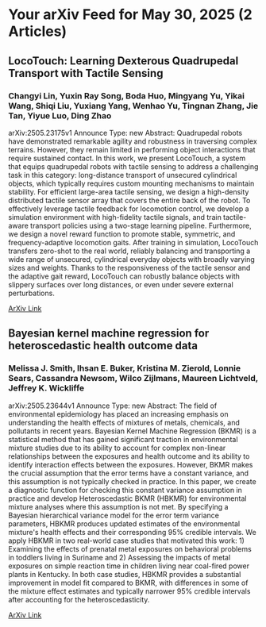 <h1>Your arXiv Feed for May 30, 2025 (2 Articles)</h1>
<h2>LocoTouch: Learning Dexterous Quadrupedal Transport with Tactile Sensing</h2>
<h3>Changyi Lin, Yuxin Ray Song, Boda Huo, Mingyang Yu, Yikai Wang, Shiqi Liu, Yuxiang Yang, Wenhao Yu, Tingnan Zhang, Jie Tan, Yiyue Luo, Ding Zhao</h3>
<p>arXiv:2505.23175v1 Announce Type: new 
Abstract: Quadrupedal robots have demonstrated remarkable agility and robustness in traversing complex terrains. However, they remain limited in performing object interactions that require sustained contact. In this work, we present LocoTouch, a system that equips quadrupedal robots with tactile sensing to address a challenging task in this category: long-distance transport of unsecured cylindrical objects, which typically requires custom mounting mechanisms to maintain stability. For efficient large-area tactile sensing, we design a high-density distributed tactile sensor array that covers the entire back of the robot. To effectively leverage tactile feedback for locomotion control, we develop a simulation environment with high-fidelity tactile signals, and train tactile-aware transport policies using a two-stage learning pipeline. Furthermore, we design a novel reward function to promote stable, symmetric, and frequency-adaptive locomotion gaits. After training in simulation, LocoTouch transfers zero-shot to the real world, reliably balancing and transporting a wide range of unsecured, cylindrical everyday objects with broadly varying sizes and weights. Thanks to the responsiveness of the tactile sensor and the adaptive gait reward, LocoTouch can robustly balance objects with slippery surfaces over long distances, or even under severe external perturbations.</p>
<a href='https://arxiv.org/abs/2505.23175'>ArXiv Link</a>

<h2>Bayesian kernel machine regression for heteroscedastic health outcome data</h2>
<h3>Melissa J. Smith, Ihsan E. Buker, Kristina M. Zierold, Lonnie Sears, Cassandra Newsom, Wilco Zijlmans, Maureen Lichtveld, Jeffrey K. Wickliffe</h3>
<p>arXiv:2505.23644v1 Announce Type: new 
Abstract: The field of environmental epidemiology has placed an increasing emphasis on understanding the health effects of mixtures of metals, chemicals, and pollutants in recent years. Bayesian Kernel Machine Regression (BKMR) is a statistical method that has gained significant traction in environmental mixture studies due to its ability to account for complex non-linear relationships between the exposures and health outcome and its ability to identify interaction effects between the exposures. However, BKMR makes the crucial assumption that the error terms have a constant variance, and this assumption is not typically checked in practice. In this paper, we create a diagnostic function for checking this constant variance assumption in practice and develop Heteroscedastic BKMR (HBKMR) for environmental mixture analyses where this assumption is not met. By specifying a Bayesian hierarchical variance model for the error term variance parameters, HBKMR produces updated estimates of the environmental mixture's health effects and their corresponding 95% credible intervals. We apply HBKMR in two real-world case studies that motivated this work: 1) Examining the effects of prenatal metal exposures on behavioral problems in toddlers living in Suriname and 2) Assessing the impacts of metal exposures on simple reaction time in children living near coal-fired power plants in Kentucky. In both case studies, HBKMR provides a substantial improvement in model fit compared to BKMR, with differences in some of the mixture effect estimates and typically narrower 95% credible intervals after accounting for the heteroscedasticity.</p>
<a href='https://arxiv.org/abs/2505.23644'>ArXiv Link</a>

